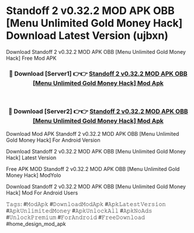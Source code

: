 # Standoff 2 v0.32.2 MOD APK   OBB [Menu Unlimited Gold Money Hack] Download Latest Version (ujbxn)
Download Standoff 2 v0.32.2 MOD APK   OBB [Menu Unlimited Gold Money Hack] Free Mod APK

<div align="center">
<h3>🔴 Download [Server1] 👉👉 <a href="https://apkcomod.com?title=Standoff_2_v0.32.2_MOD_APK___OBB_[Menu_Unlimited_Gold_Money_Hack]">Standoff 2 v0.32.2 MOD APK   OBB [Menu Unlimited Gold Money Hack] Mod Apk</a></h3><br>

<h3>🔴 Download [Server2] 👉👉 <a href="https://apkcomod.com?title=Standoff_2_v0.32.2_MOD_APK___OBB_[Menu_Unlimited_Gold_Money_Hack]">Standoff 2 v0.32.2 MOD APK   OBB [Menu Unlimited Gold Money Hack] Mod Apk</a></h3>
</div>


Download Mod APK Standoff 2 v0.32.2 MOD APK   OBB [Menu Unlimited Gold Money Hack] For Android Version

Download Standoff 2 v0.32.2 MOD APK   OBB [Menu Unlimited Gold Money Hack] Latest Version

Free APK MOD Standoff 2 v0.32.2 MOD APK   OBB [Menu Unlimited Gold Money Hack] ModYolo

Download Standoff 2 v0.32.2 MOD APK   OBB [Menu Unlimited Gold Money Hack] Mod For Android Users

𝚃𝚊𝚐𝚜: #𝙼𝚘𝚍𝙰𝚙𝚔 #𝙳𝚘𝚠𝚗𝚕𝚘𝚊𝚍𝙼𝚘𝚍𝙰𝚙𝚔 #𝙰𝚙𝚔𝙻𝚊𝚝𝚎𝚜𝚝𝚅𝚎𝚛𝚜𝚒𝚘𝚗 #𝙰𝚙𝚔𝚄𝚗𝚕𝚒𝚖𝚒𝚝𝚎𝚍𝙼𝚘𝚗𝚎𝚢 #𝙰𝚙𝚔𝚄𝚗𝚕𝚘𝚌𝚔𝙰𝚕𝚕 #𝙰𝚙𝚔𝙽𝚘𝙰𝚍𝚜 #𝚄𝚗𝚕𝚘𝚌𝚔𝙿𝚛𝚎𝚖𝚒𝚞𝚖 #𝙵𝚘𝚛𝙰𝚗𝚍𝚛𝚘𝚒𝚍 #𝙵𝚛𝚎𝚎𝙳𝚘𝚠𝚗𝚕𝚘𝚊𝚍 #home_design_mod_apk